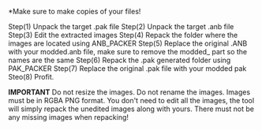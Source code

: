 *Make sure to make copies of your files!

Step(1) Unpack the target .pak file
Step(2) Unpack the target .anb file
Step(3) Edit the extracted images
Step(4) Repack the folder where the images are located using ANB_PACKER
Step(5) Replace the original .ANB with your modded.anb file, make sure to remove the modded_ part so the names are the same
Step(6) Repack the .pak generated folder using PAK_PACKER
Step(7) Replace the original .pak file with your modded pak
Steo(8) Profit.

**IMPORTANT**
  Do not resize the images.
  Do not rename the images.
  Images must be in RGBA PNG format.
  You don't need to edit all the images, the tool will simply repack the unedited images along with yours.
  There must not be any missing images when repacking!
